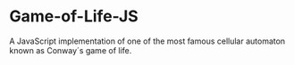 # Game-of-Life-JS
A JavaScript implementation of one of the most famous cellular automaton known as Conway´s game of life.
